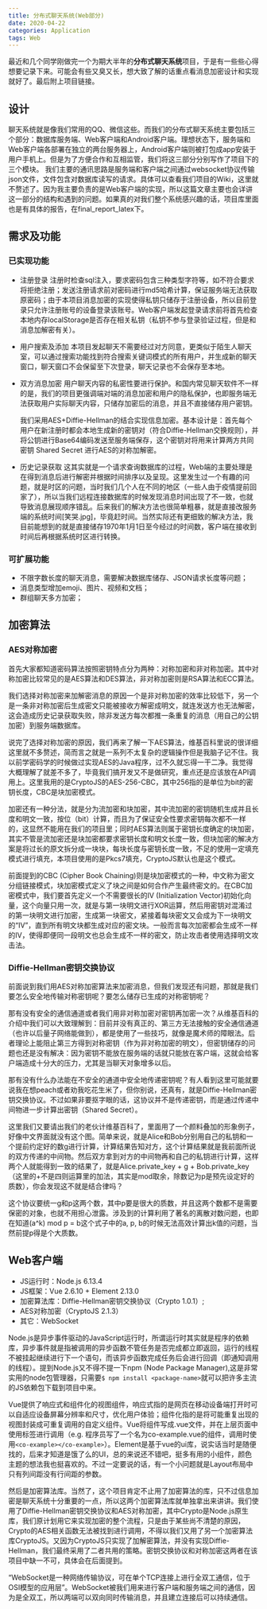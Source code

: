 ```yaml
---
title: 分布式聊天系统(Web部分)
date: 2020-04-22
categories: Application
tags: Web
---
```


最近和几个同学刚做完一个为期大半年的**分布式聊天系统**项目，于是有一些些心得想要记录下来。可能会有些又臭又长，想大致了解的话重点看消息加密设计和实现就好了。最后附上项目链接。

<!--more-->

## 设计

聊天系统就是像我们常用的QQ、微信这些。而我们的分布式聊天系统主要包括三个部分：数据库服务端、Web客户端和Android客户端。理想状态下，服务端和Web客户端各部署在独立的两台服务器上，Android客户端则被打包成app安装于用户手机上。但是为了方便合作和互相监管，我们将这三部分分别写作了项目下的三个模块。
我们主要的通讯思路是服务端和客户端之间通过websocket协议传输json文件，文件包含对数据库读写的请求。具体可以查看我们项目的Wiki，这里就不赘述了。因为我主要负责的是Web客户端的实现，所以这篇文章主要也会详讲这一部分的结构和遇到的问题。如果真的对我们整个系统感兴趣的话，项目库里面也是有具体的报告，在final_report_latex下。

## 需求及功能

### 已实现功能
- 注册登录
    注册时检查sql注入，要求密码包含三种类型字符等，如不符合要求将拒绝注册；发送注册请求前对密码进行md5哈希计算，保证服务端无法获取原密码；由于本项目消息加密的实现使得私钥只储存于注册设备，所以目前登录只允许注册账号的设备登录该账号。Web客户端发起登录请求前将首先检查本地内存localStorage是否存在相关私钥（私钥不参与登录验证过程，但是和消息加解密有关）。

- 用户搜索及添加
    本项目发起聊天不需要经过对方同意，更类似于陌生人聊天室，可以通过搜索功能找到符合搜索关键词模式的所有用户，并生成新的聊天窗口，聊天窗口不会保留至下次登录，聊天记录也不会保存至本地。

- 双方消息加密
    用户聊天内容的私密性要进行保护。和国内常见聊天软件不一样的是，我们的项目更强调端对端的消息加密和用户的隐私保护，也即服务端无法获取用户实际聊天内容，只储存加密后的消息，并且不直接储存用户密钥。

    我们采用AES+Diffie-Hellman的结合实现信息加密。基本设计是：首先每个用户在新注册时都会本地生成新的密钥对（符合Diffie-Hellman交换规则），并将公钥进行Base64编码发送至服务端保存，这个密钥对将用来计算两方共同密钥 Shared Secret 进行AES的对称加解密。

- 历史记录获取
    这其实就是一个请求查询数据库的过程，Web端的主要处理是在得到消息后进行解密并根据时间排序以及呈现。这里发生过一个有趣的问题，就是时区的问题，当时我们几个人在不同的地区（一些人由于疫情提前回家了），所以当我们远程连接数据库的时候发现消息时间出现了不一致，也就导致消息展现顺序错乱。后来我们的解决方法也很简单粗暴，就是直接改服务端的系统时间[笑哭.jpg]，毕竟赶时间。当然实际还有更细致的解决方法，我目前能想到的就是直接储存1970年1月1日至今经过的时间数，客户端在接收到时间后再根据系统时区进行转换。

### 可扩展功能
- 不限字数长度的聊天消息，需要解决数据库储存、JSON请求长度等问题；
- 消息类型增加emoji、图片、视频和文档；
- 群组聊天多方加密；

## 加密算法

### AES对称加密

首先大家都知道密码算法按照密钥特点分为两种：对称加密和非对称加密。其中对称加密比较常见的是AES算法和DES算法，非对称加密则是RSA算法和ECC算法。

我们选择对称加密来加解密消息的原因一个是非对称加密的效率比较低下，另一个是一条非对称加密后生成密文只能被接收方解密成明文，就连发送方也无法解密，这会造成历史记录获取失败，除非发送方每次都推一条重复的消息（用自己的公钥加密）到服务端数据库。

说完了选择对称加密的原因，我们再来了解一下AES算法，维基百科里说的很详细这里就不多赘述，简而言之就是一系列不太复杂的逻辑操作但是我脑子记不住。我以前学密码学的时候做过实现AES的Java程序，过不久就忘得一干二净。我觉得大概理解了就差不多了，毕竟我们搞开发又不是做研究，重点还是应该放在API调用上。这里我用的是CryptoJS的AES-256-CBC，其中256指的是单位为bit的密钥长度，CBC是块加密模式。

加密还有一种分法，就是分为流加密和块加密，其中流加密的密钥随机生成并且长度和明文一致，按位（bit）计算，而且为了保证安全性要求密钥每次都不一样的，这显然不能用在我们的项目里；同时AES算法则属于密钥长度确定的块加密，其实不管是流加密还是块加密都要求密钥长度和明文长度一致，但块加密的解决方案是将过长的原文拆分成一块块，每块长度与密钥长度一致，不足的使用一定填充模式进行填充，本项目使用的是Pkcs7填充，CryptoJS默认也是这个模式。

前面提到的CBC (Cipher Book Chaining)则是块加密模式的一种，中文称为密文分组链接模式，块加密模式定义了块之间是如何合作产生最终密文的。在CBC加密模式中，我们要首先定义一个不需要很长的IV (Initialization Vector)初始化向量，这个向量只用一次，就是与第一块明文进行XOR运算，然后用密钥对混淆过的第一块明文进行加密，生成第一块密文，紧接着每块密文又会成为下一块明文的“IV”，直到所有明文块都生成对应的密文块。一般而言每次加密都会生成不一样的IV，使得即便同一段明文也总会生成不一样的密文，防止攻击者使用选择明文攻击法。

### Diffie-Hellman密钥交换协议

前面说到我们用AES对称加密算法来加密消息，但我们发现还有问题，那就是我们要怎么安全地传输对称密钥呢？要怎么储存已生成的对称密钥呢？

那有没有安全的通信通道或者我们用非对称加密对密钥再加密一次？从维基百科的介绍中我们可以大致理解到：目前并没有真正的、第三方无法接触的安全通信通道（也许以后量子网络能做到），都是使用了一些技巧，就像是魔术师的障眼法。后者理论上能阻止第三方得到对称密钥（作为非对称加密的明文），但密钥储存的问题也还是没有解决：因为密钥不能放在服务端的话就只能放在客户端，这就会给客户端造成十分大的压力，尤其是当聊天对象增多以后。

那有没有什么办法能在不安全的通道中安全地传递密钥呢？有人看到这里可能就要说我在想peach或者劝我吃花生米了，但你别说，还真有，就是Diffie-Hellman密钥交换协议。不过如果非要抠字眼的话，这协议并不是传递密钥，而是通过传递中间物进一步计算出密钥（Shared Secret）。

这里我们又要请出我们的老伙计维基百科了，里面用了一个颜料叠加的形象例子，好像中文界面就没有这个图。简单来说，就是Alice和Bob分别用自己的私钥和一个提前约定好的数g进行计算，计算结果告知对方，这个计算结果就是我前面所说的双方传递的中间物。然后双方拿到对方的中间物再和自己的私钥进行计算，这样两个人就能得到一致的结果了，就是Alice.private_key + g + Bob.private_key（这里的+不是四则运算里的加法，其实是mod取余，除数记为p是预先设定好的质数），你会发现这不就是结合律吗？

这个协议要统一g和p这两个数，其中p要是很大的质数，并且这两个数都不是需要保密的对象，也就不用担心泄露。涉及到的计算利用了著名的离散对数问题，也即在知道(a^k) mod p = b这个式子中的a, p, b的时候无法高效计算出k值的问题，当然前提p得是个大质数。

## Web客户端

- JS运行时：Node.js 6.13.4
- JS框架：Vue 2.6.10 + Element 2.13.0
- 加密算法库：Diffie-Hellman密钥交换协议（Crypto 1.0.1）; 
- AES对称加密（CryptoJS 2.1.3）
- 其它：WebSocket

Node.js是异步事件驱动的JavaScript运行时，所谓运行时其实就是程序的依赖库，异步事件就是指被调用的异步函数不管任务是否完成都立即返回，运行的线程不被挂起继续进行下一个语句，而该异步函数完成任务后会进行回调（即通知调用的线程）。提到Node.js又不得不提一下npm (Node Package Manager),这是非常实用的node包管理器，只需要```$ npm install <package-name>```就可以把许多主流的JS依赖包下载到项目中来。

Vue提供了响应式和组件化的视图组件，响应式指的是网页在移动设备端打开时可以自适应设备屏幕分辨率和尺寸，优化用户体验；组件化指的是将可能重复出现的视图封装成可重复调用的自定义组件。Vue将组件写成.vue文件，并在上层页面中使用标签进行调用（e.g. 程序员写了一个名为co-example.vue的组件，调用时使用```<co-example></co-example>```）。Element是基于vue的ui库，说实话当时是随便找的，后来才知道是饿了么的UI，总的来说还不错吧，挺多有用的小组件，颜色主题的想法我也挺喜欢的。不过一定要说的话，有一个小问题就是Layout布局中只有列间距没有行间距的参数。

然后是加密算法库。当然了，这个项目肯定不止用了加密算法的库，只不过信息加密是聊天系统十分重要的一点，所以这两个加密算法库就单独拿出来讲讲。我们使用了Diffie-Hellman密钥交换协议和AES对称加密，其中Crypto是Node.js原生库，我们原计划用它来实现加密的整个流程，只是由于某些尚不清楚的原因，Crypto的AES相关函数无法被找到进行调用，不得以我们又用了另一个加密算法库CryptoJS。又因为CryptoJS只实现了加解密算法，并没有实现Diffie-Hellman，我们最终采用了二者共用的策略。密钥交换协议和对称加密这两者在该项目中缺一不可，具体会在后面提到。

“WebSocket是一种网络传输协议，可在单个TCP连接上进行全双工通信，位于OSI模型的应用层”。WebSocket被我们用来进行客户端和服务端之间的通信，因为是全双工，所以两端可以双向同时传输消息，并且建立连接后可以持续通信。